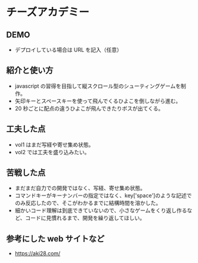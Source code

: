 # チーズアカデミー

## DEMO

- デプロイしている場合は URL を記入（任意）

## 紹介と使い方

- javascript の習得を目指して縦スクロール型のシューティングゲームを制作。
- 矢印キーとスペースキーを使って飛んでくるひよこを倒しながら進む。
- 20 秒ごとに配点の違うひよこが飛んできたりボスが出てくる。

## 工夫した点

- vol1 はまだ写経や寄せ集め状態。
- vol2 では工夫を盛り込みたい。

## 苦戦した点

- まだまだ自力での開発ではなく、写経、寄せ集め状態。
- コマンドキーがキーナンバーの指定ではなく、key['space']のような記述でのみ反応したので、そこがわかるまでに結構時間を溶かした。
- 細かいコード理解は到底できていないので、小さなゲームをくり返し作るなど、コードに見慣れるまで、開発を繰り返してほしい。

## 参考にした web サイトなど

- https://aki28.com/
